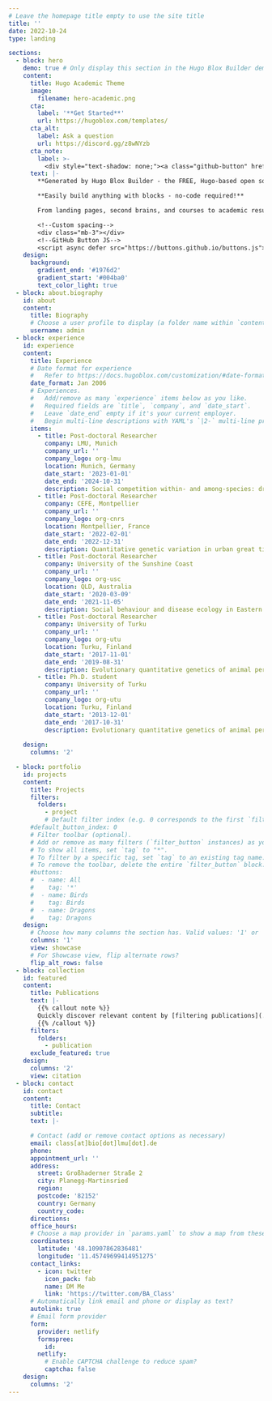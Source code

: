 ```yaml
---
# Leave the homepage title empty to use the site title
title: ''
date: 2022-10-24
type: landing

sections:
  - block: hero
    demo: true # Only display this section in the Hugo Blox Builder demo site
    content:
      title: Hugo Academic Theme
      image:
        filename: hero-academic.png
      cta:
        label: '**Get Started**'
        url: https://hugoblox.com/templates/
      cta_alt:
        label: Ask a question
        url: https://discord.gg/z8wNYzb
      cta_note:
        label: >-
          <div style="text-shadow: none;"><a class="github-button" href="https://github.com/HugoBlox/hugo-blox-builder" data-icon="octicon-star" data-size="large" data-show-count="true" aria-label="Star">Star Hugo Blox Builder</a></div><div style="text-shadow: none;"><a class="github-button" href="https://github.com/HugoBlox/theme-academic-cv" data-icon="octicon-star" data-size="large" data-show-count="true" aria-label="Star">Star the Academic template</a></div>
      text: |-
        **Generated by Hugo Blox Builder - the FREE, Hugo-based open source website builder trusted by 500,000+ sites.**

        **Easily build anything with blocks - no-code required!**

        From landing pages, second brains, and courses to academic resumés, conferences, and tech blogs.

        <!--Custom spacing-->
        <div class="mb-3"></div>
        <!--GitHub Button JS-->
        <script async defer src="https://buttons.github.io/buttons.js"></script>
    design:
      background:
        gradient_end: '#1976d2'
        gradient_start: '#004ba0'
        text_color_light: true
  - block: about.biography
    id: about
    content:
      title: Biography
      # Choose a user profile to display (a folder name within `content/authors/`)
      username: admin
  - block: experience
    id: experience
    content:
      title: Experience
      # Date format for experience
      #   Refer to https://docs.hugoblox.com/customization/#date-format
      date_format: Jan 2006
      # Experiences.
      #   Add/remove as many `experience` items below as you like.
      #   Required fields are `title`, `company`, and `date_start`.
      #   Leave `date_end` empty if it's your current employer.
      #   Begin multi-line descriptions with YAML's `|2-` multi-line prefix.
      items:    
        - title: Post-doctoral Researcher
          company: LMU, Munich
          company_url: ''
          company_logo: org-lmu
          location: Munich, Germany
          date_start: '2023-01-01'
          date_end: '2024-10-31'
          description: Social competition within- and among-species: drivers of pace-of-life in wild passerine birds? (Niels Dingemanse Lab)
        - title: Post-doctoral Researcher
          company: CEFE, Montpellier
          company_url: ''
          company_logo: org-cnrs
          location: Montpellier, France
          date_start: '2022-02-01'
          date_end: '2022-12-31'
          description: Quantitative genetic variation in urban great tits (Anne Charmantier lab)      
        - title: Post-doctoral Researcher
          company: University of the Sunshine Coast
          company_url: ''
          company_logo: org-usc
          location: QLD, Australia
          date_start: '2020-03-09'
          date_end: '2021-11-05'
          description: Social behaviour and disease ecology in Eastern water dragons (Celine Frere lab)
        - title: Post-doctoral Researcher
          company: University of Turku
          company_url: ''
          company_logo: org-utu
          location: Turku, Finland
          date_start: '2017-11-01'
          date_end: '2019-08-31'
          description: Evolutionary quantitative genetics of animal personality in the wild (Jon Brommer lab) 
        - title: Ph.D. student
          company: University of Turku
          company_url: ''
          company_logo: org-utu
          location: Turku, Finland
          date_start: '2013-12-01'
          date_end: '2017-10-31'
          description: Evolutionary quantitative genetics of animal personality in the wild (Jon Brommer lab) 
                    
    design:
      columns: '2'

  - block: portfolio
    id: projects
    content:
      title: Projects
      filters:
        folders:
          - project
          # Default filter index (e.g. 0 corresponds to the first `filter_button` instance below).
      #default_button_index: 0
      # Filter toolbar (optional).
      # Add or remove as many filters (`filter_button` instances) as you like.
      # To show all items, set `tag` to "*".
      # To filter by a specific tag, set `tag` to an existing tag name.
      # To remove the toolbar, delete the entire `filter_button` block.
      #buttons:
      #  - name: All
      #    tag: '*'
      #  - name: Birds
      #    tag: Birds
      #  - name: Dragons
      #    tag: Dragons     
    design:
      # Choose how many columns the section has. Valid values: '1' or '2'.
      columns: '1'
      view: showcase
      # For Showcase view, flip alternate rows?
      flip_alt_rows: false
  - block: collection
    id: featured
    content:
      title: Publications
      text: |-
        {{% callout note %}}
        Quickly discover relevant content by [filtering publications](./publication/).
        {{% /callout %}}
      filters:
        folders:
          - publication
      exclude_featured: true
    design:
      columns: '2'
      view: citation
  - block: contact
    id: contact
    content:
      title: Contact
      subtitle:
      text: |-

      # Contact (add or remove contact options as necessary)
      email: class[at]bio[dot]lmu[dot].de
      phone: 
      appointment_url: ''
      address:
        street: Großhaderner Straße 2
        city: Planegg-Martinsried
        region: 
        postcode: '82152'
        country: Germany
        country_code: 
      directions: 
      office_hours:
      # Choose a map provider in `params.yaml` to show a map from these coordinates
      coordinates:
        latitude: '48.10907862836481'
        longitude: '11.45749699414951275'  
      contact_links:
        - icon: twitter
          icon_pack: fab
          name: DM Me
          link: 'https://twitter.com/BA_Class'
      # Automatically link email and phone or display as text?
      autolink: true
      # Email form provider
      form:
        provider: netlify
        formspree:
          id:
        netlify:
          # Enable CAPTCHA challenge to reduce spam?
          captcha: false
    design:
      columns: '2'
---
```

